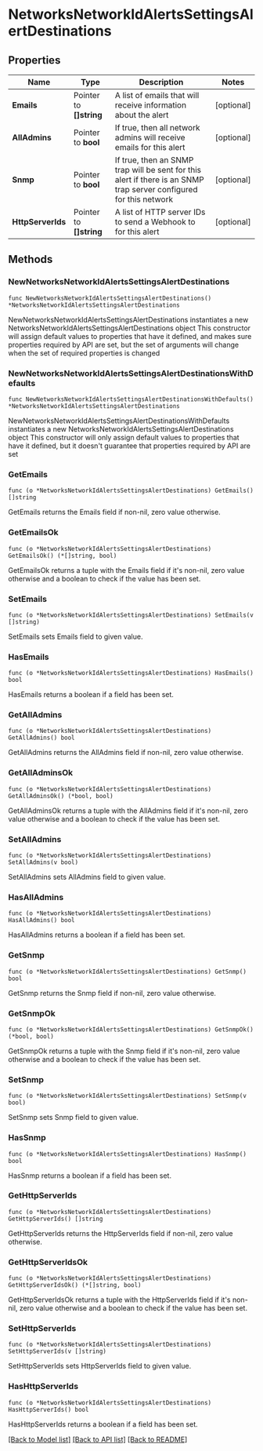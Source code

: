 # NetworksNetworkIdAlertsSettingsAlertDestinations

## Properties

Name | Type | Description | Notes
------------ | ------------- | ------------- | -------------
**Emails** | Pointer to **[]string** | A list of emails that will receive information about the alert | [optional] 
**AllAdmins** | Pointer to **bool** | If true, then all network admins will receive emails for this alert | [optional] 
**Snmp** | Pointer to **bool** | If true, then an SNMP trap will be sent for this alert if there is an SNMP trap server configured for this network | [optional] 
**HttpServerIds** | Pointer to **[]string** | A list of HTTP server IDs to send a Webhook to for this alert | [optional] 

## Methods

### NewNetworksNetworkIdAlertsSettingsAlertDestinations

`func NewNetworksNetworkIdAlertsSettingsAlertDestinations() *NetworksNetworkIdAlertsSettingsAlertDestinations`

NewNetworksNetworkIdAlertsSettingsAlertDestinations instantiates a new NetworksNetworkIdAlertsSettingsAlertDestinations object
This constructor will assign default values to properties that have it defined,
and makes sure properties required by API are set, but the set of arguments
will change when the set of required properties is changed

### NewNetworksNetworkIdAlertsSettingsAlertDestinationsWithDefaults

`func NewNetworksNetworkIdAlertsSettingsAlertDestinationsWithDefaults() *NetworksNetworkIdAlertsSettingsAlertDestinations`

NewNetworksNetworkIdAlertsSettingsAlertDestinationsWithDefaults instantiates a new NetworksNetworkIdAlertsSettingsAlertDestinations object
This constructor will only assign default values to properties that have it defined,
but it doesn't guarantee that properties required by API are set

### GetEmails

`func (o *NetworksNetworkIdAlertsSettingsAlertDestinations) GetEmails() []string`

GetEmails returns the Emails field if non-nil, zero value otherwise.

### GetEmailsOk

`func (o *NetworksNetworkIdAlertsSettingsAlertDestinations) GetEmailsOk() (*[]string, bool)`

GetEmailsOk returns a tuple with the Emails field if it's non-nil, zero value otherwise
and a boolean to check if the value has been set.

### SetEmails

`func (o *NetworksNetworkIdAlertsSettingsAlertDestinations) SetEmails(v []string)`

SetEmails sets Emails field to given value.

### HasEmails

`func (o *NetworksNetworkIdAlertsSettingsAlertDestinations) HasEmails() bool`

HasEmails returns a boolean if a field has been set.

### GetAllAdmins

`func (o *NetworksNetworkIdAlertsSettingsAlertDestinations) GetAllAdmins() bool`

GetAllAdmins returns the AllAdmins field if non-nil, zero value otherwise.

### GetAllAdminsOk

`func (o *NetworksNetworkIdAlertsSettingsAlertDestinations) GetAllAdminsOk() (*bool, bool)`

GetAllAdminsOk returns a tuple with the AllAdmins field if it's non-nil, zero value otherwise
and a boolean to check if the value has been set.

### SetAllAdmins

`func (o *NetworksNetworkIdAlertsSettingsAlertDestinations) SetAllAdmins(v bool)`

SetAllAdmins sets AllAdmins field to given value.

### HasAllAdmins

`func (o *NetworksNetworkIdAlertsSettingsAlertDestinations) HasAllAdmins() bool`

HasAllAdmins returns a boolean if a field has been set.

### GetSnmp

`func (o *NetworksNetworkIdAlertsSettingsAlertDestinations) GetSnmp() bool`

GetSnmp returns the Snmp field if non-nil, zero value otherwise.

### GetSnmpOk

`func (o *NetworksNetworkIdAlertsSettingsAlertDestinations) GetSnmpOk() (*bool, bool)`

GetSnmpOk returns a tuple with the Snmp field if it's non-nil, zero value otherwise
and a boolean to check if the value has been set.

### SetSnmp

`func (o *NetworksNetworkIdAlertsSettingsAlertDestinations) SetSnmp(v bool)`

SetSnmp sets Snmp field to given value.

### HasSnmp

`func (o *NetworksNetworkIdAlertsSettingsAlertDestinations) HasSnmp() bool`

HasSnmp returns a boolean if a field has been set.

### GetHttpServerIds

`func (o *NetworksNetworkIdAlertsSettingsAlertDestinations) GetHttpServerIds() []string`

GetHttpServerIds returns the HttpServerIds field if non-nil, zero value otherwise.

### GetHttpServerIdsOk

`func (o *NetworksNetworkIdAlertsSettingsAlertDestinations) GetHttpServerIdsOk() (*[]string, bool)`

GetHttpServerIdsOk returns a tuple with the HttpServerIds field if it's non-nil, zero value otherwise
and a boolean to check if the value has been set.

### SetHttpServerIds

`func (o *NetworksNetworkIdAlertsSettingsAlertDestinations) SetHttpServerIds(v []string)`

SetHttpServerIds sets HttpServerIds field to given value.

### HasHttpServerIds

`func (o *NetworksNetworkIdAlertsSettingsAlertDestinations) HasHttpServerIds() bool`

HasHttpServerIds returns a boolean if a field has been set.


[[Back to Model list]](../README.md#documentation-for-models) [[Back to API list]](../README.md#documentation-for-api-endpoints) [[Back to README]](../README.md)


